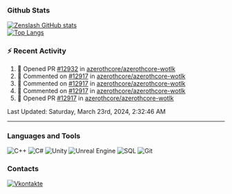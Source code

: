 ### Github Stats
[![Zenslash GitHub stats](https://github-readme-stats.vercel.app/api?username=zenslash&theme=tokyonight&count_private=false&show_icons=true)](https://github.com/zenslash)<br>
[![Top Langs](https://github-readme-stats.vercel.app/api/top-langs/?username=zenslash&theme=tokyonight&hide=html,css,cmake,javascript)](https://github.com/zenslash)

### :zap: Recent Activity

<!--RECENT_ACTIVITY:start-->
1. 💪 Opened PR [#12932](https://github.com/azerothcore/azerothcore-wotlk/pull/12932) in [azerothcore/azerothcore-wotlk](https://github.com/azerothcore/azerothcore-wotlk)
2. 💬 Commented on [#12917](https://github.com/azerothcore/azerothcore-wotlk/pull/12917#issuecomment-1234043470) in [azerothcore/azerothcore-wotlk](https://github.com/azerothcore/azerothcore-wotlk)
3. 💬 Commented on [#12917](https://github.com/azerothcore/azerothcore-wotlk/pull/12917#issuecomment-1233260435) in [azerothcore/azerothcore-wotlk](https://github.com/azerothcore/azerothcore-wotlk)
4. 💬 Commented on [#12917](https://github.com/azerothcore/azerothcore-wotlk/pull/12917#issuecomment-1233235182) in [azerothcore/azerothcore-wotlk](https://github.com/azerothcore/azerothcore-wotlk)
5. 💪 Opened PR [#12917](https://github.com/azerothcore/azerothcore-wotlk/pull/12917) in [azerothcore/azerothcore-wotlk](https://github.com/azerothcore/azerothcore-wotlk)
<!--RECENT_ACTIVITY:end-->

<!--RECENT_ACTIVITY:last_update-->
Last Updated: Saturday, March 23rd, 2024, 2:32:46 AM
<!--RECENT_ACTIVITY:last_update_end-->

---

### Languages and Tools
![C++](https://img.shields.io/badge/-C++-15130A?style=for-the-badge&logo=c&logoColor=458EC6)
![C#](https://img.shields.io/badge/C%23-15130A?style=for-the-badge&logo=c-sharp&logoColor=50D941)
![Unity](https://img.shields.io/badge/Unity-15130A?style=for-the-badge&logo=unity&logoColor=white)
![Unreal Engine](https://img.shields.io/badge/unrealengine-15130A.svg?style=for-the-badge&logo=unrealengine&logoColor=white)
![SQL](https://img.shields.io/badge/MySQL-15130A?style=for-the-badge&logo=mysql&logoColor=DB0F0F)
![Git](https://img.shields.io/badge/Git-15130A?style=for-the-badge&logo=git&logoColor=ED7373)

### Contacts
[![Vkontakte](https://img.shields.io/badge/-Vkontakte-15130A?style=for-the-badge&logo=Vk&logoColor=4F7DB3)](https://vk.com/zenslash)
